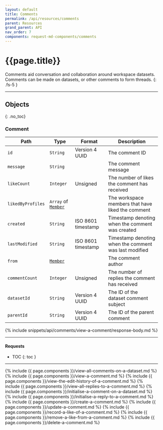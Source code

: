 ```yaml
---
layout: default
title: Comments
permalink: /api/resources/comments
parent: Resources
grand_parent: API
nav_order: 7
components: request-md-components/comments
---
```


# {{page.title}}

Comments aid conversation and collaboration around workspace datasets. Comments can be made on datasets, or other comments to form threads.
{: .fs-5 }

---

## Objects
{: .no_toc}

### Comment

Path | Type | Format | Description
---- | ---- | ------ | -----------
`id` | `String` | Version 4 UUID | The comment ID
`message` | `String` | | The comment message
`likeCount` | `Integer` | Unsigned | The number of likes the comment has received
`likedByProfiles` | `Array` of [`Member`](members#member) | | The workspace members that have liked the comment
`created` | `String` | ISO 8601 timestamp | Timestamp denoting when the comment was created
`lastModified` | `String` | ISO 8601 timestamp | Timestamp denoting when the comment was last modified
`from` | [`Member`](members#member) | | The comment author
`commentCount` | `Integer` | Unsigned | The number of replies the comment has received
`datasetId` | `String` | Version 4 UUID | The ID of the dataset comment subject
`parentId` | `String` | Version 4 UUID | The ID of the parent comment

{% include snippets/api/comments/view-a-comment/response-body.md %}

---

#### Requests

- TOC
{: toc }

---

{% include {{ page.components }}/view-all-comments-on-a-dataset.md %}
{% include {{ page.components }}/view-a-comment.md %}
{% include {{ page.components }}/view-the-edit-history-of-a-comment.md %}
{% include {{ page.components }}/view-all-replies-to-a-comment.md %}
{% include {{ page.components }}/initialise-a-comment-on-a-dataset.md %}
{% include {{ page.components }}/initialise-a-reply-to-a-comment.md %}
{% include {{ page.components }}/create-a-comment.md %}
{% include {{ page.components }}/update-a-comment.md %}
{% include {{ page.components }}/record-a-like-of-a-comment.md %}
{% include {{ page.components }}/remove-a-like-from-a-comment.md %}
{% include {{ page.components }}/delete-a-comment.md %}
